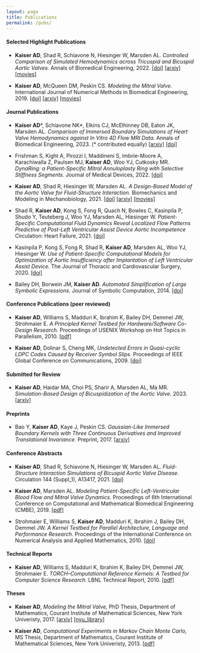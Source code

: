 ```yaml
---
layout: page
title: Publications
permalink: /pubs/
---
```


#### Selected Highlight Publications 

* __Kaiser AD__, Shad R, Schiavone N, Hiesinger W, Marsden AL. _Controlled Comparison of Simulated Hemodynamics across Tricuspid and Bicuspid Aortic Valves._ Annals of Biomedical Engineering, 2022. [[doi]](https://doi.org/10.1007/s10439-022-02983-4) [[arxiv]](https://arxiv.org/abs/2109.08261) [[movies]](https://www.youtube.com/watch?v=SQrFoCUKOk0&list=PLVE1-rUYcsaJYmYqGy7Y5xFfdontjI1Xq)

* __Kaiser AD__, McQueen DM, Peskin CS. _Modeling the Mitral Valve._ International Journal of Numerical Methods in Biomedical Engineering, 2019. [[doi]](http://doi.org/10.1002/cnm.3240) [[arxiv]](https://arxiv.org/abs/2109.08261) [[movies]](https://www.youtube.com/watch?v=GjXboGhaeb4&list=PLVE1-rUYcsaJXpy5_xfRvsNxcj3Rb_azW)


#### Journal Publications

* __Kaiser AD__\*, Schiavone NK\*, Elkins CJ, McElhinney DB, Eaton JK, Marsden AL. _Comparison of Immersed Boundary Simulations of Heart Valve Hemodynamics against In Vitro 4D Flow MRI Data._  Annals of Biomedical Engineering, 2023. (\* contributed equally) [[arxiv]](https://arxiv.org/abs/2111.00720) [[doi]](https://doi.org/10.1007/s10439-023-03266-2)


* Frishman S, Kight A, Pirozzi I, Maddineni S, Imbrie-Moore A, Karachiwalla Z, Paulsen MJ, __Kaiser AD__, Woo YJ, Cutkosky MR. _DynaRing: a Patient-Specific Mitral Annuloplasty Ring with Selective Stiffness Segments._ Journal of Medical Devices, 2022. [[doi]](https://doi.org/10.1115/1.4054445)

* __Kaiser AD__, Shad R, Hiesinger W, Marsden AL. _A Design-Based Model of the Aortic Valve for Fluid-Structure Interaction._ Biomechanics and Modeling in Mechanobiology, 2021. [[doi]](https://doi.org/10.1007/s10237-021-01516-7) [[arxiv]](https://arxiv.org/abs/2010.02346) [[movies]](https://www.youtube.com/watch?v=SJcHaGk16sc&list=PLVE1-rUYcsaIz6k1Rr6vJxsAeDRTptpLA)

* Shad R, __Kaiser AD__, Kong S, Fong R, Quach N, Bowles C, Kasinpila P, Shudo Y, Teuteberg J, Woo YJ, Marsden AL, Hiesinger W. _Patient-Specific Computational Fluid Dynamics Reveal Localized Flow Patterns Predictive of Post-Left Ventricular Assist Device Aortic Incompetence_ Circulation: Heart Failure, 2021. [[doi]](https://www.ahajournals.org/doi/10.1161/CIRCHEARTFAILURE.120.008034)

* Kasinpila P, Kong S, Fong R, Shad R, __Kaiser AD__, Marsden AL, Woo YJ, Hiesinger W. _Use of Patient-Specific Computational Models for Optimization of Aortic Insufficiency after Implantation of Left Ventricular Assist Device._ The Journal of Thoracic and Cardiovascular Surgery, 2020. [[doi]](https://doi.org/10.1016/j.jtcvs.2020.04.164)

* Bailey DH, Borwein JM, __Kaiser AD__. _Automated Simplification of Large Symbolic Expressions._ Journal of Symbolic Computation, 2014. [[doi]](https://doi.org/10.1016/j.jsc.2013.09.001)



#### Conference Publications (peer reviewed)

* __Kaiser AD__, Williams S, Madduri K, Ibrahim K, Bailey DH, Demmel JW, Strohmaier E. _A Principled Kernel Testbed for Hardware/Software Co-Design Research._ Proceedings of USENIX Workshop on Hot Topics in Parallelism, 2010. [[pdf]](https://static.usenix.org/event/hotpar10/tech/full_papers/Kaiser.pdf)

* __Kaiser AD__, Dolinar S, Cheng MK, _Undetected Errors in Quasi-cyclic LDPC Codes Caused by Receiver Symbol Slips._ Proceedings of IEEE Global Conference on Communications, 2009. [[doi]](https://doi.org/10.1109/GLOCOM.2009.5425765)



#### Submitted for Review 

* __Kaiser AD__, Haidar MA, Choi PS, Sharir A, Marsden AL, Ma MR. _Simulation-Based Design of Bicuspidization of the Aortic Valve._ 2023. [[arxiv]](https://arxiv.org/abs/2309.14239)



#### Preprints

* Bao Y, __Kaiser AD__, Kaye J, Peskin CS. _Gaussian-Like Immersed Boundary Kernels with Three Continuous Derivatives and Improved Translational Invariance._ Preprint, 2017. [[arxiv]](https://arxiv.org/abs/1505.07529v4)

#### Conference Abstracts

* __Kaiser AD__, Shad R, Schiavone N, Hiesinger W, Marsden AL. _Fluid-Structure Interaction Simulations of Bicuspid Aortic Valve Disease._ Circulation 144 (Suppl_1), A13417, 2021. [[doi]](https://doi.org/10.1161/circ.144.suppl_1.13417)

* __Kaiser AD__, Marsden AL. _Modeling Patient-Specific Left-Ventricular Blood Flow and Mitral Valve Dynamics._ Proceedings of 6th International Conference on Computational and Mathematical Biomedical Engineering (CMBE), 2019. [[pdf]](ttps://www.compbiomed.net/getfile.php?type=14/site_documents&id=CMBE19proceedings-vol1.pdf)

* Strohmaier E, Williams S, __Kaiser AD__, Madduri K, Ibrahim J, Bailey DH, Demmel JW. _A Kernel Testbed for Parallel Architecture, Language and Performance Research._ Proceedings of the International Conference on Numerical Analysis and Applied Mathematics, 2010. [[doi]](https://doi.org/10.1063/1.3497950)

#### Technical Reports 

* __Kaiser AD__, Williams S, Madduri K, Ibrahim K, Bailey DH, Demmel JW, Strohmaier E. _TORCH–Computational Reference Kernels: A Testbed for Computer Science Research._ LBNL Technical Report, 2010. [[pdf]](https://escholarship.org/uc/item/8n36z5tn)


#### Theses 

* __Kaiser AD__, _Modeling the Mitral Valve,_ PhD Thesis, Department of Mathematics, Courant Institute of Mathematical Sciences, New York Univeristy, 2017. [[arxiv]](https://arxiv.org/abs/2208.13317) [[nyu_library]](https://bobcat.library.nyu.edu/permalink/f/ci13eu/nyu_aleph005985265)

* __Kaiser AD__, _Computational Experiments in Markov Chain Monte Carlo,_ MS Thesis, Department of Mathematics, Courant Institute of Mathematical Sciences, New York Univeristy, 2013. [[pdf]](/pdfs/kaiser_computational_exp_mcmc_ms_thesis_2013.pdf)



